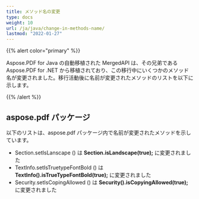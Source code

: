 ```yaml
---
title: メソッド名の変更
type: docs
weight: 10
url: /ja/java/change-in-methods-name/
lastmod: "2022-01-27"
---
```


{{% alert color="primary" %}}

Aspose.PDF for Java の自動移植された MergedAPI は、その兄弟である Aspose.PDF for .NET から移植されており、この移行中にいくつかのメソッド名が変更されました。移行活動後に名前が変更されたメソッドのリストを以下に示します。

{{% /alert %}}

## aspose.pdf パッケージ

以下のリストは、aspose.pdf パッケージ内で名前が変更されたメソッドを示しています。

- Section.setIsLanscape () は **Section.isLandscape(true);** に変更されました
- TextInfo.setIsTruetypeFontBold () は **TextInfo().isTrueTypeFontBold(true);** に変更されました
- Security.setIsCopingAllowed () は **Security().isCopyingAllowed(true);** に変更されました
